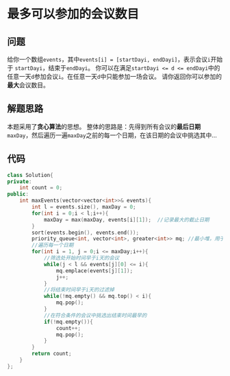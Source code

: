 # 最多可以参加的会议数目

## 问题

给你一个数组`events`，其中`events[i] = [startDayi, endDayi]`，表示会议`i`开始于 `startDayi`，结束于`endDayi`。
你可以在满足`startDayi <= d <= endDayi`中的任意一天`d`参加会议`i`。在任意一天`d`中只能参加一场会议。
请你返回你可以参加的**最大**会议数目。

## 解题思路

本题采用了**贪心算法**的思想。
整体的思路是：先得到所有会议的**最后日期**`maxDay`，然后遍历一遍`maxDay`之前的每一个日期，在该日期的会议中挑选其中...

## 代码

``` C++
class Solution{
private:
    int count = 0;
public:
    int maxEvents(vector<vector<int>>& events){
        int l = events.size(), maxDay = 0;
        for(int i = 0;i < l;i++){
            maxDay = max(maxDay, events[i][1]);  //记录最大的截止日期
        }
        sort(events.begin(), events.end());
        priority_queue<int, vector<int>, greater<int>> mq; //最小堆，用于升序保存各个会议的结束日期，即最小的放在最前面
        //遍历每一个日期
        for(int i = 1, j = 0;i <= maxDay;i++){
            //筛选处开始时间早于i天的会议
            while(j < l && events[j][0] <= i){
                mq.emplace(events[j][1]);
                j++;
            }
            //将结束时间早于i天的过滤掉
            while(!mq.empty() && mq.top() < i){
                mq.pop();
            }
            //在符合条件的会议中挑选出结束时间最早的
            if(!mq.empty()){
                count++;
                mq.pop();
            }
        }
        return count;
    }
};
```
